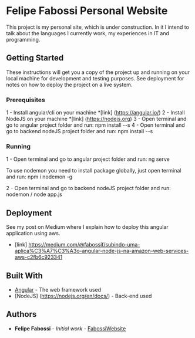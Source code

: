 # Felipe Fabossi Personal Website

This project is my personal site, which is under construction.
In it I intend to talk about the languages I currently work, my experiences in IT and programming.

## Getting Started

These instructions will get you a copy of the project up and running on your local machine for development and testing purposes. See deployment for notes on how to deploy the project on a live system.

### Prerequisites

1 - Install angular/cli on your machine *[link] (https://angular.io/)
2 - Install NodeJS on your machine *[link] (https://nodejs.org)
3 - Open terminal and go to angular project folder and run: npm install --s
4 - Open terminal and go to backend nodeJS project folder and run: npm install --s

### Running

1 - Open terminal and go to angular project folder and run: ng serve

To use nodemon you need to install package globally, just open terminal and run: npm i nodemon -g 

2 - Open terminal and go to backend nodeJS project folder and run: nodemon / node app.js


## Deployment

See my post on Medium where I explain how to deploy this angular application using aws.

* [link] https://medium.com/@fabossif/subindo-uma-aplica%C3%A7%C3%A3o-angular-node-js-na-amazon-web-services-aws-c2fb6c923341

## Built With

* [Angular](https://angular.io/docs) - The web framework used
* [NodeJS] (https://nodejs.org/en/docs/) - Back-end used 


## Authors

* **Felipe Fabossi** - *Initial work* - [FabossiWebsite](https://github.com/fabossifelipe)
